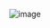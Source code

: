 ![image](https://user-images.githubusercontent.com/73066217/113100343-edb71080-9218-11eb-802f-9d4a2299cacc.png)

